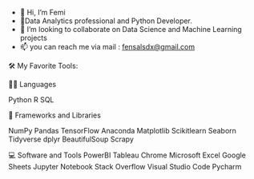 - 👋 Hi, I’m Femi
- 👀Data Analytics professional and Python Developer.
- 💞️ I’m looking to collaborate on Data Science and Machine Learning projects
- 📫 you can reach me via mail : fensalsdx@gmail.com


🛠️ My Favorite Tools:

👨‍💻 Languages

Python R SQL

🧰 Frameworks and Libraries

NumPy Pandas TensorFlow Anaconda Matplotlib Scikitlearn Seaborn Tidyverse dplyr BeautifulSoup Scrapy


💻 Software and Tools
PowerBI Tableau Chrome Microsoft Excel Google Sheets Jupyter Notebook Stack Overflow Visual Studio Code Pycharm

